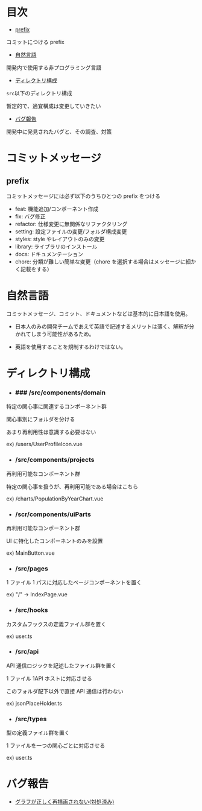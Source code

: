 # 目次

- [prefix](#prefix)

コミットにつける prefix

- [自然言語](#自然言語)

開発内で使用する非プログラミング言語

- [ディレクトリ構成](#ディレクトリ構成)

`src`以下のディレクトリ構成

暫定的で、適宜構成は変更していきたい

- [バグ報告](#バグ報告)

開発中に発見されたバグと、その調査、対策

# コミットメッセージ

## prefix

コミットメッセージには必ず以下のうちひとつの prefix をつける

- feat: 機能追加/コンポーネント作成
- fix: バグ修正
- refactor: 仕様変更に無関係なリファクタリング
- setting: 設定ファイルの変更/フォルダ構成変更
- styles: style やレイアウトのみの変更
- library: ライブラリのインストール
- docs: ドキュメンテーション
- chore: 分類が難しい簡単な変更（chore を選択する場合はメッセージに細かく記載をする）

# 自然言語

コミットメッセージ、コミット、ドキュメントなどは基本的に日本語を使用。

- 日本人のみの開発チームであえて英語で記述するメリットは薄く、解釈が分かれてしまう可能性があるため。

- 英語を使用することを規制するわけではない。

# ディレクトリ構成

- ### ### /src/components/domain

特定の関心事に関連するコンポーネント群

関心事別にフォルダを分ける

あまり再利用性は意識する必要はない

ex) /users/UserProfileIcon.vue

- ### /src/components/projects

再利用可能なコンポーネント群

特定の関心事を扱うが、再利用可能である場合はこちら

ex) /charts/PopulationByYearChart.vue

- ### /scr/components/uiParts

再利用可能なコンポーネント群

UI に特化したコンポーネントのみを設置

ex) MainButton.vue

- ### /src/pages

1 ファイル 1 パスに対応したページコンポーネントを置く

ex) "/" → IndexPage.vue

- ### /src/hooks

カスタムフックスの定義ファイル群を置く

ex) user.ts

- ### /src/api

API 通信ロジックを記述したファイル群を置く

1 ファイル 1API ホストに対応させる

このフォルダ配下以外で直接 API 通信は行わない

ex) jsonPlaceHolder.ts

- ### /src/types

型の定義ファイル群を置く

1 ファイルを一つの関心ごとに対応させる

ex) user.ts

# バグ報告

- [グラフが正しく再描画されない(対処済み)](docs/bugs/lineChart.md)
